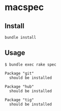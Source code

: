 # macspec

## Install

```
bundle install
```

## Usage

```
$ bundle exec rake spec

Package "git"
  should be installed

Package "hub"
  should be installed

Package "tig"
  should be installed
```
